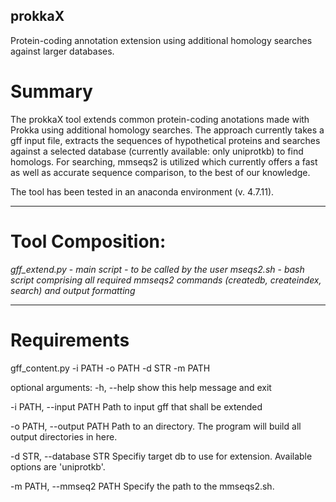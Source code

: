## prokkaX
Protein-coding annotation extension using additional homology searches against larger databases.

# Summary

The prokkaX tool extends common protein-coding anotations made with Prokka using additional homology searches. The approach currently takes a gff input file, extracts the sequences of hypothetical proteins and searches against a selected database (currently available: only uniprotkb) to find homologs. For searching, mmseqs2 is utilized which currently offers a fast as well as accurate sequence comparison, to the best of our knowledge.

The tool has been tested in an anaconda environment (v. 4.7.11). 

-----------
# Tool Composition:

*gff_extend.py* -  _main script - to be called by the user_
*mseqs2.sh*     - _bash script comprising all required mmseqs2 commands (createdb, createindex, search) and output formatting_

-----------

# Requirements


gff_content.py -i PATH -o PATH -d STR -m PATH

optional arguments:
  -h, --help              show this help message and exit
  
  -i PATH, --input PATH   Path to input gff that shall be extended
  
  -o PATH, --output PATH  Path to an directory. The program will build all output directories in here.
  
  -d STR, --database STR  Specifiy target db to use for extension. Available
                          options are 'uniprotkb'.
                          
  -m PATH, --mmseq2 PATH  Specify the path to the mmseqs2.sh.

